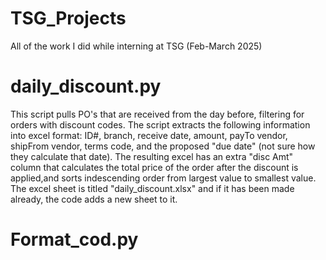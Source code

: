 # TSG_Projects
All of the work I did while interning at TSG (Feb-March 2025)


# daily_discount.py

This script pulls PO's that are received from the day before, filtering for orders with discount codes. The script extracts the following information into excel format: ID#, branch, receive date, amount, payTo vendor, shipFrom vendor, terms code, and the proposed "due date" (not sure how they calculate that date). The resulting excel has an extra "disc Amt" column that calculates the total price of the order after the discount is applied,and sorts indescending order from largest value to smallest value. The excel sheet is titled "daily_discount.xlsx" and if it has been made already, the code adds a new sheet to it.


# Format_cod.py
